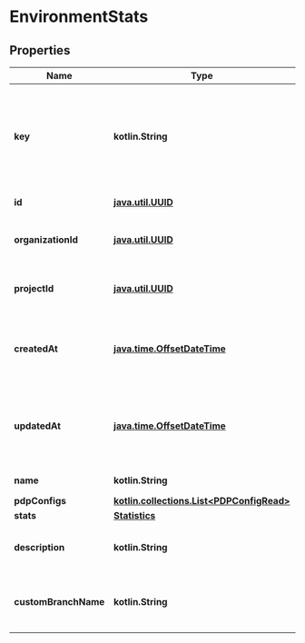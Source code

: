 
# EnvironmentStats

## Properties
Name | Type | Description | Notes
------------ | ------------- | ------------- | -------------
**key** | **kotlin.String** | A URL-friendly name of the environment (i.e: slug). You will be able to query later using this key instead of the id (UUID) of the environment. | 
**id** | [**java.util.UUID**](java.util.UUID.md) | Unique id of the environment | 
**organizationId** | [**java.util.UUID**](java.util.UUID.md) | Unique id of the organization that the environment belongs to. | 
**projectId** | [**java.util.UUID**](java.util.UUID.md) | Unique id of the project that the environment belongs to. | 
**createdAt** | [**java.time.OffsetDateTime**](java.time.OffsetDateTime.md) | Date and time when the environment was created (ISO_8601 format). | 
**updatedAt** | [**java.time.OffsetDateTime**](java.time.OffsetDateTime.md) | Date and time when the environment was last updated/modified (ISO_8601 format). | 
**name** | **kotlin.String** | The name of the environment | 
**pdpConfigs** | [**kotlin.collections.List&lt;PDPConfigRead&gt;**](PDPConfigRead.md) |  | 
**stats** | [**Statistics**](Statistics.md) |  | 
**description** | **kotlin.String** | an optional longer description of the environment |  [optional]
**customBranchName** | **kotlin.String** | when using gitops feature, an optional branch name for the environment |  [optional]



